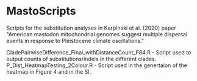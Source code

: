 # MastoScripts

Scripts for the substitution analyses in Karpinski et al. (2020) paper "American mastodon mitochondrial genomes suggest multiple dispersal events in response to Pleistocene climate oscillations."


CladePairwiseDifference_Final_withDistanceCount_F84.R - Script used to output counts of substitutions/indels in the different clades. 
P_Dist_HeatmapTesting_2Colour.R - Script used in the genertaion of the heatmap in Figure 4 and in the SI. 
